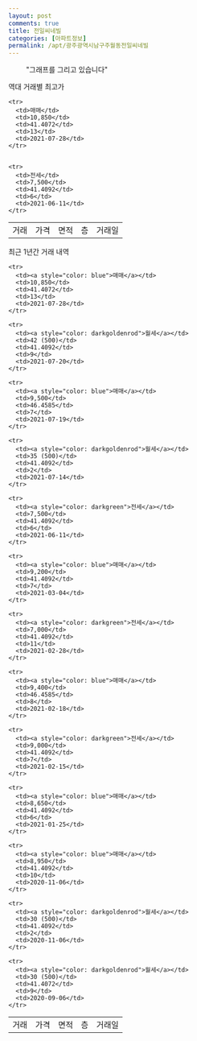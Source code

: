 ```yaml
---
layout: post
comments: true
title: 전일씨네빌
categories: [아파트정보]
permalink: /apt/광주광역시남구주월동전일씨네빌
---
```


<script type="text/javascript">
  google.charts.load('current', {'packages':['line', 'corechart']});
  google.charts.setOnLoadCallback(drawChart);

  function drawChart() {
    var data = new google.visualization.DataTable();
    data.addColumn('date', '거래일');
    data.addColumn('number', "매매");
    data.addColumn('number', "전세");
    data.addColumn('number', "전매");

    data.addRows([[new Date(Date.parse("2021-07-28")), 10850, null, null], [new Date(Date.parse("2021-07-20")), null, null, null], [new Date(Date.parse("2021-07-19")), 9500, null, null], [new Date(Date.parse("2021-07-14")), null, null, null], [new Date(Date.parse("2021-06-11")), null, 7500, null], [new Date(Date.parse("2021-03-04")), 9200, null, null], [new Date(Date.parse("2021-02-28")), null, 7000, null], [new Date(Date.parse("2021-02-18")), 9400, null, null], [new Date(Date.parse("2021-02-15")), null, 9000, null], [new Date(Date.parse("2021-01-25")), 8650, null, null], [new Date(Date.parse("2020-11-06")), 8950, null, null], [new Date(Date.parse("2020-11-06")), null, null, null], [new Date(Date.parse("2020-09-06")), null, null, null]]);

    var options = {
      lineWidth: 0,
      pointsVisible: true,    
      title: '최근 1년간 유형별 실거래가 분포',
      legend: { position: 'bottom' }
    };

    var formatter = new google.visualization.NumberFormat({pattern:'###,###'} );
    formatter.format(data, 1);
    formatter.format(data, 2);
    
    setTimeout(function() {
        var chart = new google.visualization.LineChart(document.getElementById('columnchart_material'));
        chart.draw(data, (options));
        document.getElementById('loading').style.display = 'none';
    }, 1000);


  }
</script>


<div id="loading" style="z-index:20; display: block; margin-left: 35px">"그래프를 그리고 있습니다"</div>
<div id="columnchart_material" style="width: 95%; margin-left: -35px; display: block"></div>

역대 거래별 최고가
<table class="sortable">
    <tr>
      <td>거래</td>
      <td>가격</td>
      <td>면적</td>
      <td>층</td>
      <td>거래일</td>
    </tr>
    
    <tr>
      <td>매매</td>
      <td>10,850</td>
      <td>41.4072</td>
      <td>13</td>
      <td>2021-07-28</td>
    </tr>
        
    
    <tr>
      <td>전세</td>
      <td>7,500</td>
      <td>41.4092</td>
      <td>6</td>
      <td>2021-06-11</td>
    </tr>
        
    
</table>

최근 1년간 거래 내역

<font size='small'>
<table class="sortable">
    <tr>
      <td>거래</td>
      <td>가격</td>
      <td>면적</td>
      <td>층</td>
      <td>거래일</td>
    </tr>

    <tr>
      <td><a style="color: blue">매매</a></td>
      <td>10,850</td>
      <td>41.4072</td>
      <td>13</td>
      <td>2021-07-28</td>
    </tr>
      
    <tr>
      <td><a style="color: darkgoldenrod">월세</a></td>
      <td>42 (500)</td>
      <td>41.4092</td>
      <td>9</td>
      <td>2021-07-20</td>
    </tr>
      
    <tr>
      <td><a style="color: blue">매매</a></td>
      <td>9,500</td>
      <td>46.4585</td>
      <td>7</td>
      <td>2021-07-19</td>
    </tr>
      
    <tr>
      <td><a style="color: darkgoldenrod">월세</a></td>
      <td>35 (500)</td>
      <td>41.4092</td>
      <td>2</td>
      <td>2021-07-14</td>
    </tr>
      
    <tr>
      <td><a style="color: darkgreen">전세</a></td>
      <td>7,500</td>
      <td>41.4092</td>
      <td>6</td>
      <td>2021-06-11</td>
    </tr>
      
    <tr>
      <td><a style="color: blue">매매</a></td>
      <td>9,200</td>
      <td>41.4092</td>
      <td>7</td>
      <td>2021-03-04</td>
    </tr>
      
    <tr>
      <td><a style="color: darkgreen">전세</a></td>
      <td>7,000</td>
      <td>41.4092</td>
      <td>11</td>
      <td>2021-02-28</td>
    </tr>
      
    <tr>
      <td><a style="color: blue">매매</a></td>
      <td>9,400</td>
      <td>46.4585</td>
      <td>8</td>
      <td>2021-02-18</td>
    </tr>
      
    <tr>
      <td><a style="color: darkgreen">전세</a></td>
      <td>9,000</td>
      <td>41.4092</td>
      <td>7</td>
      <td>2021-02-15</td>
    </tr>
      
    <tr>
      <td><a style="color: blue">매매</a></td>
      <td>8,650</td>
      <td>41.4092</td>
      <td>6</td>
      <td>2021-01-25</td>
    </tr>
      
    <tr>
      <td><a style="color: blue">매매</a></td>
      <td>8,950</td>
      <td>41.4092</td>
      <td>10</td>
      <td>2020-11-06</td>
    </tr>
      
    <tr>
      <td><a style="color: darkgoldenrod">월세</a></td>
      <td>30 (500)</td>
      <td>41.4092</td>
      <td>2</td>
      <td>2020-11-06</td>
    </tr>
      
    <tr>
      <td><a style="color: darkgoldenrod">월세</a></td>
      <td>30 (500)</td>
      <td>41.4072</td>
      <td>9</td>
      <td>2020-09-06</td>
    </tr>
      
</table>
</font>

